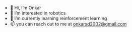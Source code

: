 - 👋 Hi, I’m Onkar
- 👀 I’m interested in robotics
- 🌱 I’m currently learning reinforcement learning
- 📫 you can reach out to me at onkarsd2002@gmail.com

<!---
onkard2609/onkard2609 is a ✨ special ✨ repository because its `README.md` (this file) appears on your GitHub profile.
You can click the Preview link to take a look at your changes.
--->
